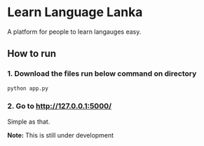 # Learn Language Lanka

A platform for people to learn langauges easy.

## How to run

### 1. Download the files run below command on directory

```bash
python app.py
```

### 2. Go to http://127.0.0.1:5000/

Simple as that.

**Note:** This is still under development
